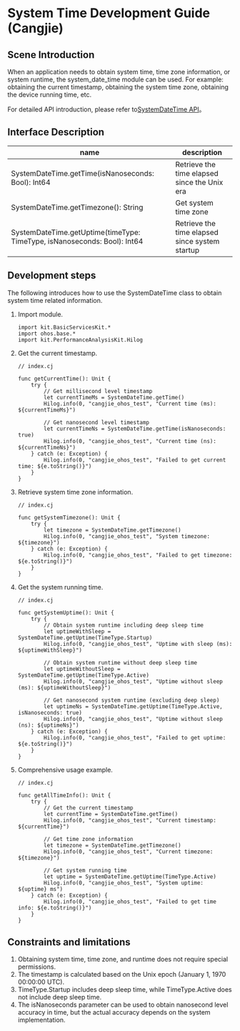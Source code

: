 # System Time Development Guide (Cangjie)

## Scene Introduction

When an application needs to obtain system time, time zone information, or system runtime, the system_date_time module can be used. For example: obtaining the current timestamp, obtaining the system time zone, obtaining the device running time, etc.

For detailed API introduction, please refer to[SystemDateTime API](../../../API_Reference/source_en/apis/BasicServicesKit/cj-apis-system_date_time.md)。

## Interface Description

| name | description |
| -------- | -------- |
| SystemDateTime.getTime(isNanoseconds: Bool): Int64 | Retrieve the time elapsed since the Unix era |
| SystemDateTime.getTimezone(): String | Get system time zone |
| SystemDateTime.getUptime(timeType: TimeType, isNanoseconds: Bool): Int64 | Retrieve the time elapsed since system startup |

## Development steps

The following introduces how to use the SystemDateTime class to obtain system time related information.

1. Import module.

    <!-- compile -->

    ```cangjie
    import kit.BasicServicesKit.*
    import ohos.base.*
    import kit.PerformanceAnalysisKit.Hilog
    ```

2. Get the current timestamp.

    <!-- compile -->

    ```cangjie
    // index.cj
    
    func getCurrentTime(): Unit {
        try {
            // Get millisecond level timestamp
            let currentTimeMs = SystemDateTime.getTime()
            Hilog.info(0, "cangjie_ohos_test", "Current time (ms): ${currentTimeMs}")
            
            // Get nanosecond level timestamp
            let currentTimeNs = SystemDateTime.getTime(isNanoseconds: true)
            Hilog.info(0, "cangjie_ohos_test", "Current time (ns): ${currentTimeNs}")
        } catch (e: Exception) {
            Hilog.info(0, "cangjie_ohos_test", "Failed to get current time: ${e.toString()}")
        }
    }
    ```

3. Retrieve system time zone information.

    <!-- compile -->

    ```cangjie
    // index.cj
    
    func getSystemTimezone(): Unit {
        try {
            let timezone = SystemDateTime.getTimezone()
            Hilog.info(0, "cangjie_ohos_test", "System timezone: ${timezone}")
        } catch (e: Exception) {
            Hilog.info(0, "cangjie_ohos_test", "Failed to get timezone: ${e.toString()}")
        }
    }
    ```

4. Get the system running time.

    <!-- compile -->

    ```cangjie
    // index.cj
    
    func getSystemUptime(): Unit {
        try {
            // Obtain system runtime including deep sleep time
            let uptimeWithSleep = SystemDateTime.getUptime(TimeType.Startup)
            Hilog.info(0, "cangjie_ohos_test", "Uptime with sleep (ms): ${uptimeWithSleep}")
            
            // Obtain system runtime without deep sleep time
            let uptimeWithoutSleep = SystemDateTime.getUptime(TimeType.Active)
            Hilog.info(0, "cangjie_ohos_test", "Uptime without sleep (ms): ${uptimeWithoutSleep}")
            
            // Get nanosecond system runtime (excluding deep sleep)
            let uptimeNs = SystemDateTime.getUptime(TimeType.Active, isNanoseconds: true)
            Hilog.info(0, "cangjie_ohos_test", "Uptime without sleep (ns): ${uptimeNs}")
        } catch (e: Exception) {
            Hilog.info(0, "cangjie_ohos_test", "Failed to get uptime: ${e.toString()}")
        }
    }
    ```

5. Comprehensive usage example.

    <!-- compile -->

    ```cangjie
    // index.cj
    
    func getAllTimeInfo(): Unit {
        try {
            // Get the current timestamp
            let currentTime = SystemDateTime.getTime()
            Hilog.info(0, "cangjie_ohos_test", "Current timestamp: ${currentTime}")
            
            // Get time zone information
            let timezone = SystemDateTime.getTimezone()
            Hilog.info(0, "cangjie_ohos_test", "Current timezone: ${timezone}")
            
            // Get system running time
            let uptime = SystemDateTime.getUptime(TimeType.Active)
            Hilog.info(0, "cangjie_ohos_test", "System uptime: ${uptime} ms")
        } catch (e: Exception) {
            Hilog.info(0, "cangjie_ohos_test", "Failed to get time info: ${e.toString()}")
        }
    }
    ```

## Constraints and limitations

1. Obtaining system time, time zone, and runtime does not require special permissions.
2. The timestamp is calculated based on the Unix epoch (January 1, 1970 00:00:00 UTC).
3. TimeType.Startup includes deep sleep time, while TimeType.Active does not include deep sleep time.
4. The isNanoseconds parameter can be used to obtain nanosecond level accuracy in time, but the actual accuracy depends on the system implementation.